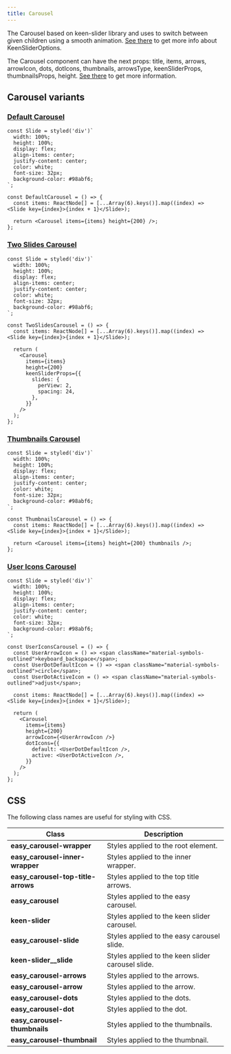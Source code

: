 ```yaml
---
title: Carousel
---
```


The Carousel based on keen-slider library and uses to switch between given children using a smooth animation. [See there](https://keen-slider.io/docs#options) to get more info about KeenSliderOptions.

The Carousel component can have the next props: title, items, arrows, arrowIcon, dots, dotIcons, thumbnails, arrowsType, keenSliderProps, thumbnailsProps, height. [See there](/storybook/?path=/docs/core-carousel--docs) to get more information.

## Carousel variants

### [Default Carousel](/storybook/?path=/story/core-carousel--default-carousel)

```tsx
const Slide = styled('div')`
  width: 100%;
  height: 100%;
  display: flex;
  align-items: center;
  justify-content: center;
  color: white;
  font-size: 32px;
  background-color: #98abf6;
`;

const DefaultCarousel = () => {
  const items: ReactNode[] = [...Array(6).keys()].map((index) => <Slide key={index}>{index + 1}</Slide>);

  return <Carousel items={items} height={200} />;
};
```

### [Two Slides Carousel](/storybook/?path=/story/core-carousel--two-slides-carousel)

```tsx
const Slide = styled('div')`
  width: 100%;
  height: 100%;
  display: flex;
  align-items: center;
  justify-content: center;
  color: white;
  font-size: 32px;
  background-color: #98abf6;
`;

const TwoSlidesCarousel = () => {
  const items: ReactNode[] = [...Array(6).keys()].map((index) => <Slide key={index}>{index + 1}</Slide>);

  return (
    <Carousel
      items={items}
      height={200}
      keenSliderProps={{
        slides: {
          perView: 2,
          spacing: 24,
        },
      }}
    />
  );
};
```

### [Thumbnails Carousel](/storybook/?path=/story/core-carousel--thumbnails-carousel)

```tsx
const Slide = styled('div')`
  width: 100%;
  height: 100%;
  display: flex;
  align-items: center;
  justify-content: center;
  color: white;
  font-size: 32px;
  background-color: #98abf6;
`;

const ThumbnailsCarousel = () => {
  const items: ReactNode[] = [...Array(6).keys()].map((index) => <Slide key={index}>{index + 1}</Slide>);

  return <Carousel items={items} height={200} thumbnails />;
};
```

### [User Icons Carousel](/storybook/?path=/story/core-carousel--user-icons-carousel)

```tsx
const Slide = styled('div')`
  width: 100%;
  height: 100%;
  display: flex;
  align-items: center;
  justify-content: center;
  color: white;
  font-size: 32px;
  background-color: #98abf6;
`;

const UserIconsCarousel = () => {
  const UserArrowIcon = () => <span className="material-symbols-outlined">keyboard_backspace</span>;
  const UserDotDefaultIcon = () => <span className="material-symbols-outlined">circle</span>;
  const UserDotActiveIcon = () => <span className="material-symbols-outlined">adjust</span>;

  const items: ReactNode[] = [...Array(6).keys()].map((index) => <Slide key={index}>{index + 1}</Slide>);

  return (
    <Carousel
      items={items}
      height={200}
      arrowIcon={<UserArrowIcon />}
      dotIcons={{
        default: <UserDotDefaultIcon />,
        active: <UserDotActiveIcon />,
      }}
    />
  );
};
```

## CSS

The following class names are useful for styling with CSS.

| Class                              | Description                                       |
| ---------------------------------- | ------------------------------------------------- |
| **easy_carousel-wrapper**          | Styles applied to the root element.               |
| **easy_carousel-inner-wrapper**    | Styles applied to the inner wrapper.              |
| **easy_carousel-top-title-arrows** | Styles applied to the top title arrows.           |
| **easy_carousel**                  | Styles applied to the easy carousel.              |
| **keen-slider**                    | Styles applied to the keen slider carousel.       |
| **easy_carousel-slide**            | Styles applied to the easy carousel slide.        |
| **keen-slider__slide**             | Styles applied to the keen slider carousel slide. |
| **easy_carousel-arrows**           | Styles applied to the arrows.                     |
| **easy_carousel-arrow**            | Styles applied to the arrow.                      |
| **easy_carousel-dots**             | Styles applied to the dots.                       |
| **easy_carousel-dot**              | Styles applied to the dot.                        |
| **easy_carousel-thumbnails**       | Styles applied to the thumbnails.                 |
| **easy_carousel-thumbnail**        | Styles applied to the thumbnail.                  |

